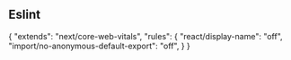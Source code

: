 ## Eslint
{
  "extends": "next/core-web-vitals",
  "rules": {
    "react/display-name": "off",
    "import/no-anonymous-default-export": "off",
  }
}
